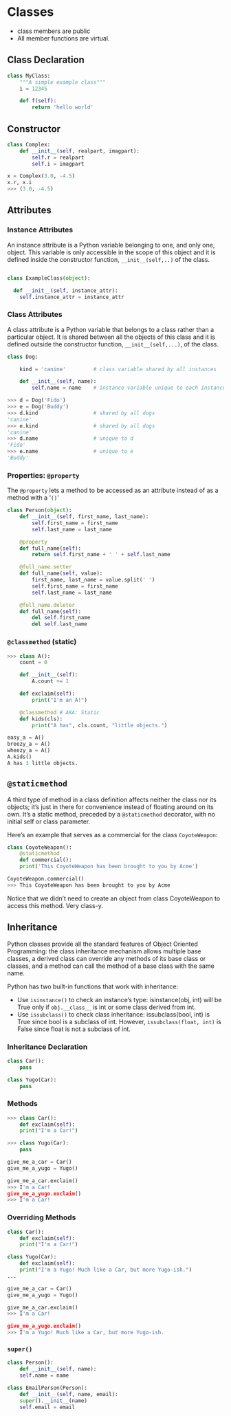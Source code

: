 # Classes

- class members are public
- All member functions are virtual.

## Class Declaration

```python
class MyClass:
    """A simple example class"""
    i = 12345

    def f(self):
        return 'hello world'
```

## Constructor

```python
class Complex:
    def __init__(self, realpart, imagpart):
        self.r = realpart
        self.i = imagpart

x = Complex(3.0, -4.5)
x.r, x.i
>>> (3.0, -4.5)
```

## Attributes

### Instance Attributes

An instance attribute is a Python variable belonging to one, and only one, object. This variable is only accessible in the scope of this object and it is defined inside the constructor function, `__init__(self,..)` of the class.

```python

class ExampleClass(object):

  def __init__(self, instance_attr):
    self.instance_attr = instance_attr
```

### Class Attributes

A class attribute is a Python variable that belongs to a class rather than a particular object. It is shared between all the objects of this class and it is defined outside the constructor function, `__init__(self,...)`, of the class.

```python
class Dog:

    kind = 'canine'         # class variable shared by all instances

    def __init__(self, name):
        self.name = name    # instance variable unique to each instance

>>> d = Dog('Fido')
>>> e = Dog('Buddy')
>>> d.kind                  # shared by all dogs
'canine'
>>> e.kind                  # shared by all dogs
'canine'
>>> d.name                  # unique to d
'Fido'
>>> e.name                  # unique to e
'Buddy'
```

### Properties: `@property`

The `@property` lets a method to be accessed as an attribute instead of as a method with a '`()`'

```python
class Person(object):
    def __init__(self, first_name, last_name):
        self.first_name = first_name
        self.last_name = last_name

    @property
    def full_name(self):
        return self.first_name + ' ' + self.last_name

    @full_name.setter
    def full_name(self, value):
        first_name, last_name = value.split(' ')
        self.first_name = first_name
        self.last_name = last_name

    @full_name.deleter
    def full_name(self):
        del self.first_name
        del self.last_name
```

### `@classmethod` (static)

```python
>>> class A():
    count = 0

    def __init__(self):
        A.count += 1

    def exclaim(self):
        print("I'm an A!")

    @classmethod # AKA: Static
    def kids(cls):
        print("A has", cls.count, "little objects.")

easy_a = A()
breezy_a = A()
wheezy_a = A()
A.kids()
A has 3 little objects.
```

## `@staticmethod`

A third type of method in a class definition affects neither the class nor its objects; it’s just in there for convenience instead of floating around on its own. It’s a static method, preceded by a `@staticmethod` decorator, with no initial self or class parameter.

Here’s an example that serves as a commercial for the class `CoyoteWeapon`:

```python
class CoyoteWeapon():
    @staticmethod
    def commercial():
    print('This CoyoteWeapon has been brought to you by Acme')

CoyoteWeapon.commercial()
>>> This CoyoteWeapon has been brought to you by Acme
```

Notice that we didn’t need to create an object from class CoyoteWeapon to access this method. Very class-y.

## Inheritance

Python classes provide all the standard features of Object Oriented Programming: the class inheritance mechanism allows multiple base classes, a derived class can override any methods of its base class or classes, and a method can call the method of a base class with the same name.

Python has two built-in functions that work with inheritance:

- Use `isinstance()` to check an instance’s type: isinstance(obj, int) will be True only if `obj.__class__` is int or some class derived from int.
- Use `issubclass()` to check class inheritance: issubclass(bool, int) is True since bool is a subclass of int. However, `issubclass(float, int)` is False since float is not a subclass of int.

### Inheritance Declaration

```python
class Car():
    pass

class Yugo(Car):
    pass
```

### Methods

```python
>>> class Car():
    def exclaim(self):
    print("I'm a Car!")

>>> class Yugo(Car):
    pass

give_me_a_car = Car()
give_me_a_yugo = Yugo()

give_me_a_car.exclaim()
>>> I'm a Car!
give_me_a_yugo.exclaim()
>>> I'm a Car!
```

### Overriding Methods

```python
class Car():
    def exclaim(self):
    print("I'm a Car!")

class Yugo(Car):
    def exclaim(self):
    print("I'm a Yugo! Much like a Car, but more Yugo-ish.")
...

give_me_a_car = Car()
give_me_a_yugo = Yugo()

give_me_a_car.exclaim()
>>> I'm a Car!

give_me_a_yugo.exclaim()
>>> I'm a Yugo! Much like a Car, but more Yugo-ish.
```

### `super()`

```python
class Person():
    def __init__(self, name):
    self.name = name

class EmailPerson(Person):
    def __init__(self, name, email):
    super().__init__(name)
    self.email = email
```